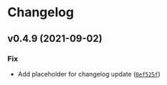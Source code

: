 # Changelog

<!--next-version-placeholder-->

## v0.4.9 (2021-09-02)
### Fix
* Add placeholder for changelog update ([`0ef525f`](https://github.com/blendernc/blendernc/commit/0ef525fa2b2acbd48d11ec49855608ad5c83278f))

